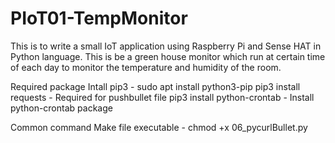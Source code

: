 # PIoT01-TempMonitor
This is to write a small IoT application using Raspberry Pi and Sense HAT in Python language. This is be a green house monitor which run at certain time of each day to monitor the temperature and humidity of the room.

Required package
Intall pip3 - sudo apt install python3-pip
pip3 install requests   - Required for pushbullet file
pip3 install python-crontab     - Install python-crontab package


Common command
Make file executable
    - chmod +x 06_pycurlBullet.py

